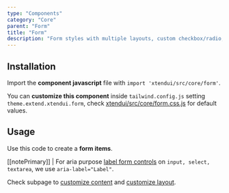 ```yaml
---
type: "Components"
category: "Core"
parent: "Form"
title: "Form"
description: "Form styles with multiple layouts, custom checkbox/radio, javascript validation, and more."
---
```


## Installation

Import the **component javascript** file with `import 'xtendui/src/core/form'`.

You can **customize this component** inside `tailwind.config.js` setting `theme.extend.xtendui.form`, check [xtendui/src/core/form.css.js](https://github.com/minimit/xtendui/blob/beta/src/core/form.css.js) for default values.

## Usage

Use this code to create a **form items**.

[[notePrimary]]
| For aria purpose [label form controls](https://www.w3.org/WAI/tutorials/forms/labels/) on `input, select, textarea`, we use `aria-label="Label"`.

<demo>
  <demovanilla src="vanilla/components/core/form/usage">
  </demovanilla>
</demo>

Check subpage to [customize content](/components/core/form/content) and [customize layout](/components/core/form/layout).
